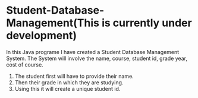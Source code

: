 # Student-Database-Management(This is currently under development)
In this Java programe I have created a Student Database Management System. The System will involve the name, course, student id, grade year, cost of course.

1. The student first will have to provide their name.
2. Then their grade in which they are studying.
3. Using this it will create a unique student id.

